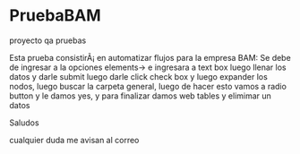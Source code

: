 # PruebaBAM
proyecto qa pruebas

Esta prueba consistirÃ¡ en automatizar flujos para la empresa BAM:
Se debe de ingresar a la opciones elements-> e ingresara a text box luego llenar los datos y darle submit luego darle click check box y luego expander los nodos, luego buscar la carpeta general, luego de hacer esto vamos a radio button y le damos yes, y para finalizar damos web tables y elimimar un datos



Saludos

cualquier duda me avisan al correo
